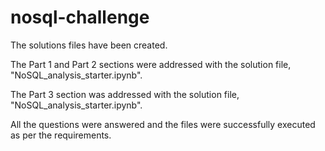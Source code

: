 # nosql-challenge

The solutions files have been created.

The Part 1 and Part 2 sections were addressed with the solution file, "NoSQL_analysis_starter.ipynb".

The Part 3 section was addressed with the solution file, "NoSQL_analysis_starter.ipynb".


All the questions were answered and the files were successfully executed as per the requirements.
